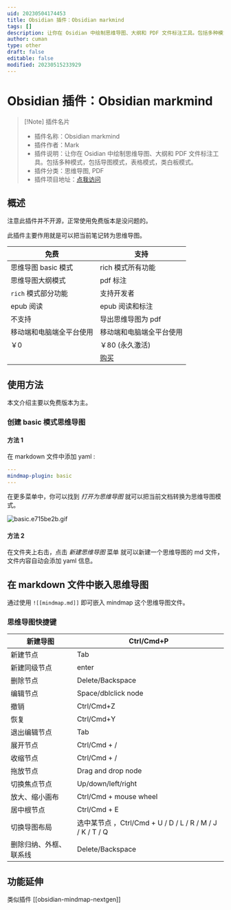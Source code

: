 ```yaml
---
uid: 20230504174453
title: Obsidian 插件：Obsidian markmind
tags: []
description: 让你在 Osidian 中绘制思维导图、大纲和 PDF 文件标注工具。包括多种模式，包括导图模式，表格模式，类白板模式。
author: cuman
type: other
draft: false
editable: false
modified: 20230515233929
---
```


# Obsidian 插件：Obsidian markmind

> [!Note] 插件名片
> - 插件名称：Obsidian markmind
> - 插件作者：Mark
> - 插件说明：让你在 Osidian 中绘制思维导图、大纲和 PDF 文件标注工具。包括多种模式，包括导图模式，表格模式，类白板模式。
> - 插件分类：思维导图, PDF
> - 插件项目地址：[点我访问](https://github.com/MarkMindCkm/obsidian-markmind)

## 概述

注意此插件并不开源，正常使用免费版本是没问题的。

此插件主要作用就是可以把当前笔记转为思维导图。

| 免费| 支持|
| -------------------- | ------------------------------- |
|  思维导图 basic 模式 |  rich 模式所有功能       |
|  思维导图大纲模式                                    |   pdf 标注                  |
|   `rich` 模式部分功能         |          支持开发者                                      |
|  epub 阅读                                    |   epub 阅读和标注                  |
|  不支持                                    |   导出思维导图为 pdf                      |
|   移动端和电脑端全平台使用        |          移动端和电脑端全平台使用                                      |
|    ￥0         |      ￥80   (永久激活)                                    |
|           |       [购买](https://www.markmind.net/cn)                                        |

## 使用方法

本文介绍主要以免费版本为主。

### 创建 basic 模式思维导图

#### 方法 1

在 markdown 文件中添加 yaml :

 ```yaml
 --- 
mindmap-plugin: basic 
 ---
 ```

在更多菜单中，你可以找到 _打开为思维导图_ 就可以把当前文档转换为思维导图模式。

![basic.e715be2b.gif](https://cdn.pkmer.cn/images/202305041751327.gif!pkmer)

#### 方法 2

在文件夹上右击，点击 _新建思维导图_ 菜单 就可以新建一个思维导图的 md 文件，文件内容自动会添加 yaml 信息。

## 在 markdown 文件中嵌入思维导图

通过使用 `![[mindmap.md]]` 即可嵌入 mindmap 这个思维导图文件。

### 思维导图快捷键

| 新建导图               | Ctrl/Cmd+P                                                |
| ---------------------- | --------------------------------------------------------- |
| 新建节点               | Tab                                                       |
| 新建同级节点           | enter                                                     |
| 删除节点               | Delete/Backspace                                          |
| 编辑节点               | Space/dblclick node                                       |
| 撤销                   | Ctrl/Cmd+Z                                                |
| 恢复                   | Ctrl/Cmd+Y                                                |
| 退出编辑节点           | Tab                                                       |
| 展开节点               | Ctrl/Cmd + /                                              |
| 收缩节点               | Ctrl/Cmd + /                                              |
| 拖放节点               | Drag and drop node                                        |
| 切换焦点节点           | Up/down/left/right                                        |
| 放大、缩小画布         | Ctrl/Cmd + mouse wheel                                    |
| 居中根节点             | Ctrl/Cmd + E                                              |
| 切换导图布局           | 选中某节点 ，Ctrl/Cmd + U / D / L / R / M / J / K / T / Q |
| 删除归纳、外框、联系线 | Delete/Backspace                                          |

## 功能延伸

类似插件 [[obsidian-mindmap-nextgen]]
